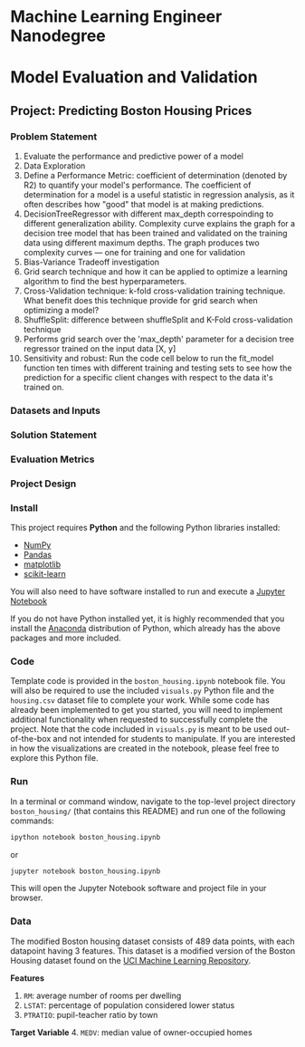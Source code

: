 # Machine Learning Engineer Nanodegree
# Model Evaluation and Validation
## Project: Predicting Boston Housing Prices

### Problem Statement
1. Evaluate the performance and predictive power of a model 
2. Data Exploration
3. Define a Performance Metric: coefficient of determination (denoted by R2) to quantify your model's performance. The coefficient of determination for a model is a useful statistic in regression analysis, as it often describes how "good" that model is at making predictions.
4. DecisionTreeRegressor with different max_depth correspoinding to different generalization ability. Complexity curve explains the  graph for a decision tree model that has been trained and validated on the training data using different maximum depths. The graph produces two complexity curves — one for training and one for validation
5. Bias-Variance Tradeoff investigation
6. Grid search technique and how it can be applied to optimize a learning algorithm to find the best hyperparameters.
7. Cross-Validation technique:  k-fold cross-validation training technique. What benefit does this technique provide for grid search when optimizing a model?
8. ShuffleSplit: difference between shuffleSplit and  K-Fold cross-validation technique 
9. Performs grid search over the 'max_depth' parameter for a decision tree regressor trained on the input data [X, y]
10. Sensitivity and robust: Run the code cell below to run the fit_model function ten times with different training and testing sets to see how the prediction for a specific client changes with respect to the data it's trained on.


### Datasets and Inputs

### Solution Statement

### Evaluation Metrics

### Project Design



### Install

This project requires **Python** and the following Python libraries installed:

- [NumPy](http://www.numpy.org/)
- [Pandas](http://pandas.pydata.org/)
- [matplotlib](http://matplotlib.org/)
- [scikit-learn](http://scikit-learn.org/stable/)

You will also need to have software installed to run and execute a [Jupyter Notebook](http://ipython.org/notebook.html)

If you do not have Python installed yet, it is highly recommended that you install the [Anaconda](http://continuum.io/downloads) distribution of Python, which already has the above packages and more included. 

### Code

Template code is provided in the `boston_housing.ipynb` notebook file. You will also be required to use the included `visuals.py` Python file and the `housing.csv` dataset file to complete your work. While some code has already been implemented to get you started, you will need to implement additional functionality when requested to successfully complete the project. Note that the code included in `visuals.py` is meant to be used out-of-the-box and not intended for students to manipulate. If you are interested in how the visualizations are created in the notebook, please feel free to explore this Python file.

### Run

In a terminal or command window, navigate to the top-level project directory `boston_housing/` (that contains this README) and run one of the following commands:

```bash
ipython notebook boston_housing.ipynb
```  
or
```bash
jupyter notebook boston_housing.ipynb
```

This will open the Jupyter Notebook software and project file in your browser.

### Data

The modified Boston housing dataset consists of 489 data points, with each datapoint having 3 features. This dataset is a modified version of the Boston Housing dataset found on the [UCI Machine Learning Repository](https://archive.ics.uci.edu/ml/datasets/Housing).

**Features**
1.  `RM`: average number of rooms per dwelling
2. `LSTAT`: percentage of population considered lower status
3. `PTRATIO`: pupil-teacher ratio by town

**Target Variable**
4. `MEDV`: median value of owner-occupied homes
